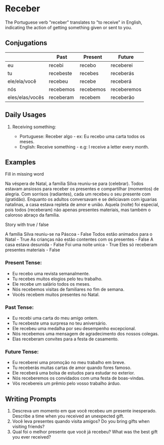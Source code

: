# Receber

The Portuguese verb "receber" translates to "to receive" in English, indicating the action of getting something given or sent to you.

## Conjugations

|                 | Past      | Present   | Future      |
| --------------- | --------- | --------- | ----------- |
| eu              | recebi    | recebo    | receberei   |
| tu              | recebeste | recebes   | receberás   |
| ele/ela/você    | recebeu   | recebe    | receberá    |
| nós             | recebemos | recebemos | receberemos |
| eles/elas/vocês | receberam | recebem   | receberão   |

## Daily Usages

1. Receiving something:

   - Portuguese: Receber algo - ex: Eu recebo uma carta todos os meses.
   - English: Receive something - e.g: I receive a letter every month.

## Examples

Fill in missing word

Na véspera de Natal, a família Silva reuniu-se para (celebrar). Todos estavam ansiosos para receber os presentes e compartilhar (momentos) de alegria. Com sorrisos (radiantes), cada um recebeu o seu presente com (gratidão). Enquanto os adultos conversavam e se deliciavam com iguarias natalinas, a casa estava repleta de amor e união. Aquela (noite) foi especial, pois todos (receberam) não apenas presentes materiais, mas também o caloroso abraço da família.

Story with true / false

A família Silva reuniu-se na Páscoa - False
Todos estão animados para o Natal - True
As crianças não estão contentes com os presentes - False
A casa estava desunida - False
Foi uma noite unica - True
Eles só receberam presentes materiais - False

### Present Tense:

- Eu recebo uma revista semanalmente.
- Tu recebes muitos elogios pelo teu trabalho.
- Ele recebe um salário todos os meses.
- Nós recebemos visitas de familiares no fim de semana.
- Vocês recebem muitos presentes no Natal.

### Past Tense:

- Eu recebi uma carta do meu amigo ontem.
- Tu recebeste uma surpresa no teu aniversário.
- Ele recebeu uma medalha por seu desempenho excepcional.
- Nós recebemos uma mensagem de agradecimento dos nossos colegas.
- Elas receberam convites para a festa de casamento.

### Future Tense:

- Eu receberei uma promoção no meu trabalho em breve.
- Tu receberás muitas cartas de amor quando fores famoso.
- Ele receberá uma bolsa de estudos para estudar no exterior.
- Nós receberemos os convidados com uma festa de boas-vindas.
- Vós recebereis um prêmio pelo vosso trabalho árduo.

## Writing Prompts

1. Descreva um momento em que você recebeu um presente inesperado. Describe a time when you received an unexpected gift.
2. Você leva presentes quando visita amigos? Do you bring gifts when visiting friends?
3. Qual foi o melhor presente que você já recebeu? What was the best gift you ever received?
